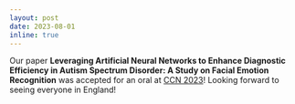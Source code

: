 ```yaml
---
layout: post
date: 2023-08-01
inline: true
---
```


Our paper **Leveraging Artificial Neural Networks to Enhance Diagnostic Efficiency in Autism Spectrum Disorder: A Study on Facial Emotion Recognition** was accepted for an oral at [CCN 2023](https://2023.ccneuro.org/)! Looking forward to seeing everyone in England!